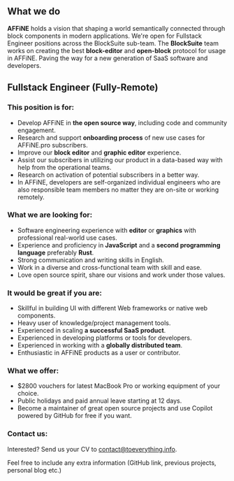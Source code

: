 ## What we do

**AFFiNE** holds a vision that shaping a world semantically connected through block components in modern applications.
We're open for Fullstack Engineer positions across the BlockSuite sub-team. The **BlockSuite** team works on creating the best **block-editor** and **open-block** protocol for usage in AFFiNE. Paving the way for a new generation of SaaS software and developers.

## Fullstack Engineer (Fully-Remote)

### This position is for:

-   Develop AFFiNE in **the open source way**, including code and community engagement.
-   Research and support **onboarding process** of new use cases for AFFiNE.pro subscribers.
-   Improve our **block editor** and **graphic editor** experience.
-   Assist our subscribers in utilizing our product in a data-based way with help from the operational teams.
-   Research on activation of potential subscribers in a better way.
-   In AFFiNE, developers are self-organized individual engineers who are also responsible team members no matter they are on-site or working remotely.

### What we are looking for:

-   Software engineering experience with **editor** or **graphics** with professional real-world use cases.
-   Experience and proficiency in **JavaScript** and a **second programming language** preferably **Rust**.
-   Strong communication and writing skills in English.
-   Work in a diverse and cross-functional team with skill and ease.
-   Love open source spirit, share our visions and work under those values.

### It would be great if you are:

-   Skillful in building UI with different Web frameworks or native web components.
-   Heavy user of knowledge/project management tools.
-   Experienced in scaling **a successful SaaS product**.
-   Experienced in developing platforms or tools for developers.
-   Experienced in working with a **globally distributed team**.
-   Enthusiastic in AFFiNE products as a user or contributor.

### What we offer:

-   $2800 vouchers for latest MacBook Pro or working equipment of your choice.
-   Public holidays and paid annual leave starting at 12 days.
-   Become a maintainer of great open source projects and use Copilot powered by GitHub for free if you want.

### Contact us:

Interested? Send us your CV to [contact@toeverything.info](mailto:contact@toeverything.info).

Feel free to include any extra information (GitHub link, previous projects, personal blog etc.)
